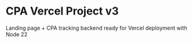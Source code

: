 # CPA Vercel Project v3
Landing page + CPA tracking backend ready for Vercel deployment with Node 22